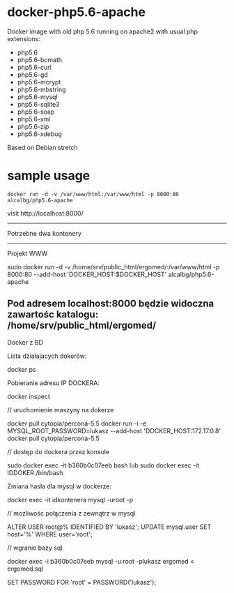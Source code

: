 # docker-php5.6-apache
Docker image with old php 5.6 running on apache2 with usual php extensions:

- php5.6
- php5.6-bcmath
- php5.6-curl
- php5.6-gd
- php5.6-mcrypt
- php5.6-mbstring
- php5.6-mysql
- php5.6-sqlite3
- php5.6-soap
- php5.6-xml
- php5.6-zip
- php5.6-xdebug

Based on Debian stretch

# sample usage
`docker run -d -v /var/www/html:/var/www/html -p 8000:80 alcalbg/php5.6-apache`

visit http://localhost:8000/

------
Potrzebne dwa kontenery 

---
Projekt WWW

sudo docker run -d -v /home/srv/public_html/ergomed/:/var/www/html -p 8000:80 --add-host 'DOCKER_HOST:$DOCKER_HOST' alcalbg/php5.6-apache

Pod adresem localhost:8000 będzie widoczna zawartośc katalogu: 
/home/srv/public_html/ergomed/
---

Docker z BD

Lista działajacych dokerów:

docker ps

Pobieranie adresu IP DOCKERA:

docker inspect <container ID>

// uruchomienie maszyny na dokerze

docker pull cytopia/percona-5.5
docker run -i -e MYSQL_ROOT_PASSWORD=lukasz --add-host 'DOCKER_HOST:172.17.0.8' docker pull cytopia/percona-5.5

// dostęp do dockera przez konsole

sudo docker exec -it b360b0c07eeb bash
lub
sudo docker exec -it IDDOKER /bin/bash

Zmiana hasła dla mysql w dockerze:

docker exec -it idkontenera mysql -uroot -p

// możliwośc połączenia z zewnątrz w mysql

ALTER USER root@% IDENTIFIED BY 'lukasz';
UPDATE mysql.user SET host='%' WHERE user='root';

// wgranie bazy sql

docker exec -i b360b0c07eeb mysql -u root -plukasz ergomed < ergomed.sql

SET PASSWORD FOR 'root' = PASSWORD('lukasz');


